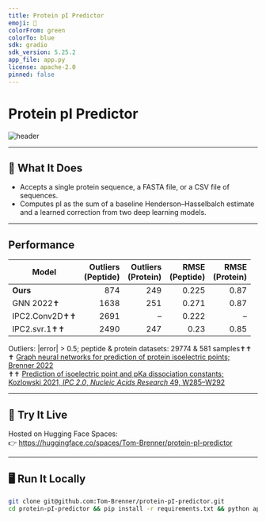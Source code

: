 ```yaml
---
title: Protein pI Predictor
emoji: 🧪
colorFrom: green
colorTo: blue
sdk: gradio
sdk_version: 5.25.2
app_file: app.py
license: apache-2.0
pinned: false
---
```


# Protein pI Predictor

![header](./header.png)


---

## 🔬 What It Does
- Accepts a single protein sequence, a FASTA file, or a CSV file of sequences.
- Computes pI as the sum of a baseline Henderson–Hasselbalch estimate and a learned correction from two deep learning models.

---

## Performance

| Model | Outliers <br>(Peptide) | Outliers <br>(Protein) | RMSE <br>(Peptide) | RMSE <br>(Protein) |
|-------|----------------------:|----------------------:|-------------------:|-------------------:|
| **Ours**             |  874 | 249 | 0.225 | 0.87 |
| GNN 2022✝     | 1638 | 251 | 0.271 | 0.87 |
| IPC2.Conv2D✝✝        | 2691 |  –  | 0.222 |  –  |
| IPC2.svr.1✝✝         | 2490 | 247 | 0.23  | 0.85 |

Outliers: |error| > 0.5; peptide & protein datasets: 29774 & 581 samples✝✝   
✝ [Graph neural networks for prediction of protein isoelectric points; Brenner 2022](https://chemrxiv.org/engage/chemrxiv/article-details/639b3135b9c5f656fdd3fe02)  
✝✝ [Prediction of isoelectric point and pKa dissociation constants; Kozlowski 2021, *IPC 2.0*, *Nucleic Acids Research* 49, W285–W292](https://academic.oup.com/nar/article/49/W1/W285/6255695)

---
## 🚀 Try It Live
Hosted on Hugging Face Spaces:  
👉 https://huggingface.co/spaces/Tom-Brenner/protein-pI-predictor

---

## 🖥️ Run It Locally

```bash
git clone git@github.com:Tom-Brenner/protein-pI-predictor.git
cd protein-pI-predictor && pip install -r requirements.txt && python app.py
